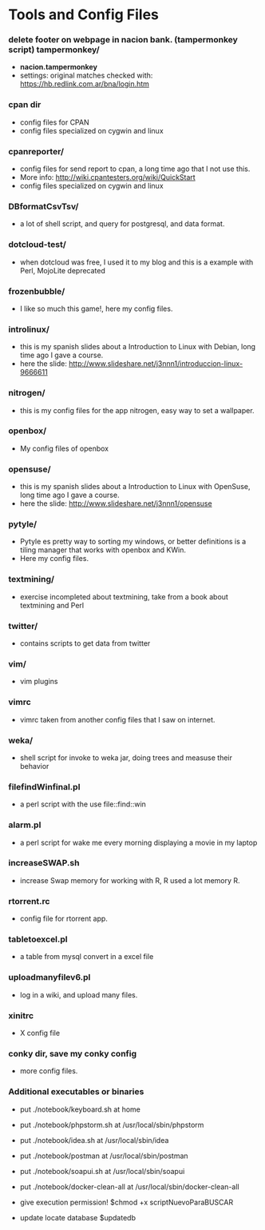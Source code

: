 
Tools and Config Files
======================

### delete footer on webpage in nacion bank. (tampermonkey script) tampermonkey/
* **nacion.tampermonkey**
* settings: original matches checked with: https://hb.redlink.com.ar/bna/login.htm 

### cpan dir 
* config files for CPAN
* config files specialized on cygwin and linux 

### cpanreporter/ 
* config files for send report to cpan, a long time ago that I not use this.
* More info: http://wiki.cpantesters.org/wiki/QuickStart
* config files specialized on cygwin and linux 

### DBformatCsvTsv/
* a lot of shell script, and query for postgresql, and data format. 

### dotcloud-test/  
* when dotcloud was free, I used it to my blog and this is a example with Perl, MojoLite deprecated

### frozenbubble/   
* I like so much this game!, here my config files.

### introlinux/
* this is my spanish slides about a Introduction to Linux with Debian, long time ago I gave a course.
* here the slide: http://www.slideshare.net/j3nnn1/introduccion-linux-9666611

### nitrogen/
* this is my config files for the app nitrogen, easy way to set a wallpaper.   

### openbox/
* My config files of openbox

### opensuse/
* this is my spanish slides about a Introduction to Linux with OpenSuse, long time ago I gave a course.
* here the slide: http://www.slideshare.net/j3nnn1/opensuse 

### pytyle/
* Pytyle es pretty way to sorting my windows, or better definitions is a tiling manager that works with openbox and KWin.
* Here my config files.

### textmining/
* exercise incompleted about textmining, take from a book about textmining and Perl

### twitter/
* contains scripts to get data from twitter

### vim/
* vim plugins

### vimrc
* vimrc taken from another config files that I saw on internet.

### weka/
* shell script for invoke to weka jar, doing trees and measuse their behavior

### filefindWinfinal.pl
* a perl script with the use file::find::win

### alarm.pl
* a perl script for wake me every morning displaying a movie in my laptop 

### increaseSWAP.sh
* increase Swap memory for working with R, R used a lot memory R. 

### rtorrent.rc
* config file for rtorrent app.  

### tabletoexcel.pl
* a table from mysql convert in a excel file

### uploadmanyfilev6.pl
* log in a wiki, and upload many files.

### xinitrc
*  X config file 

### conky dir, save my conky config
* more config files.

### Additional executables or binaries
* put ./notebook/keyboard.sh at home
* put ./notebook/phpstorm.sh at /usr/local/sbin/phpstorm
* put ./notebook/idea.sh at /usr/local/sbin/idea
* put ./notebook/postman at /usr/local/sbin/postman
* put ./notebook/soapui.sh at /usr/local/sbin/soapui
* put ./notebook/docker-clean-all at /usr/local/sbin/docker-clean-all

* give execution permission!
$chmod +x  scriptNuevoParaBUSCAR

* update locate database 
$updatedb


